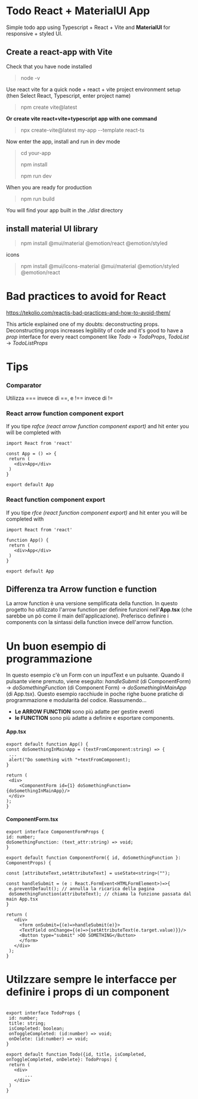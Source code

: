 # Todo React + MaterialUI App
Simple todo app using Typescript + React + Vite and **MaterialUI** for responsive + styled UI.
## Create a react-app with Vite
Check that you have node installed
> node -v

Use react vite for a quick node + react + vite project environment setup (then Select React, Typescript, enter project name)
> npm create vite@latest

**Or create vite react+vite+typescript app with one command**

> npx create-vite@latest my-app --template react-ts

Now enter the app, install and run in dev mode

> cd your-app
> 
> npm install
>
> npm run dev

When you are ready for production
> npm run build

You will find your app built in the *./dist* directory
## install material UI library
> npm install @mui/material @emotion/react @emotion/styled

icons
> npm install @mui/icons-material @mui/material @emotion/styled @emotion/react


# Bad practices to avoid for React
https://tekolio.com/reactjs-bad-practices-and-how-to-avoid-them/

This article explained one of my doubts: deconstructing props. Deconstructing props increases legibility of code and it's good to have a *prop* interface for every react component like *Todo* -> *TodoProps*, *TodoList* -> *TodoListProps*
# Tips
### Comparator
Utilizza === invece di ==, e !== invece di !=
### React arrow function component export
If you tipe *rafce (react arrow function component export)* and hit enter you will be completed with 
 ```
 import React from 'react'

const App = () => {
  return (
    <div>App</div>
  )
}

export default App
 ```
 ### React function component export
If you tipe *rfce (react function component export)* and hit enter you will be completed with 
 ```
import React from 'react'

function App() {
  return (
    <div>App</div>
  )
}

export default App
 ```
 ## Differenza tra Arrow function e function
 La arrow function è una versione semplificata della function. In questo progetto ho utilizzato l'arrow function per definire funzioni nell'**App.tsx** (che sarebbe un pò come il main dell'applicazione). Preferisco definire i components con la sintassi della function invece dell'arrow function.
 # Un buon esempio di programmazione
 In questo esempio c'è un Form con un inputText e un pulsante. Quando il pulsante viene premuto, viene eseguito: *handleSubmit* (di ComponentForm) -> *doSomethingFunction* (di Component Form) -> *doSomethingInMainApp* (di App.tsx). Questo esempio racchiude in poche righe buone pratiche di programmazione e modularità del codice. Riassumendo...
 - **Le ARROW FUNCTION** sono più adatte per gestire eventi 
 - **le FUNCTION** sono più adatte a definire e esportare components.

 #### App.tsx
   ```
 export default function App() {
 const doSomethingInMainApp = (textFromComponent:string) => {
    ... 
    alert("Do something with "+textFromComponent);
 }
 
 return (
    <div>
        <ComponentForm id={1} doSomethingFunction={doSomethingInMainApp}/>
    </div>
 );
 }
   ```
 
 #### ComponentForm.tsx
   ```
 export interface ComponentFormProps {
  id: number;
  doSomethingFunction: (text_attr:string) => void;
}
 
 export default function ComponentForm({ id, doSomethingFunction }: ComponentProps) {
 
 const [attributeText,setAttributeText] = useState<string>("");
 
 const handleSubmit = (e : React.FormEvent<HTMLFormElement>)=>{
    e.preventDefault(); // annulla la ricarica della pagina
    doSomethingFunction(attributeText); // chiama la funzione passata dal main App.tsx
  } 
  
 return (
      <div>
        <form onSubmit={(e)=>handleSubmit(e)}>
        <TextField onChange={(e)=>{setAttributeText(e.target.value)}}/>
        <Button type="submit" >DO SOMETHING</Button>
        </form>
      </div>
    );
 }
  ```
 # Utilzzare sempre le interfacce per definire i props di un component
 ```

export interface TodoProps {
  id: number;
  title: string;
  isCompleted: boolean;
  onToggleCompleted: (id:number) => void;
  onDelete: (id:number) => void;
}

export default function Todo({id, title, isCompleted, onToggleCompleted, onDelete}: TodoProps) {
  return (
    <div>
        ...
    </div>
  )
}
 ```
